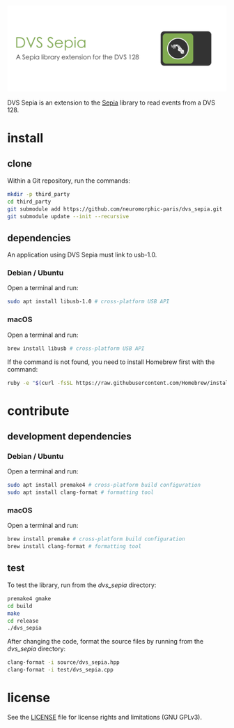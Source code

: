 ![banner](banner.png)

DVS Sepia is an extension to the [Sepia](https://github.com/neuromorphic-paris/sepia) library to read events from a DVS 128.

# install

## clone

Within a Git repository, run the commands:

```sh
mkdir -p third_party
cd third_party
git submodule add https://github.com/neuromorphic-paris/dvs_sepia.git
git submodule update --init --recursive
```

## dependencies

An application using DVS Sepia must link to usb-1.0.

### Debian / Ubuntu

Open a terminal and run:
```sh
sudo apt install libusb-1.0 # cross-platform USB API
```

### macOS

Open a terminal and run:
```sh
brew install libusb # cross-platform USB API
```
If the command is not found, you need to install Homebrew first with the command:
```sh
ruby -e "$(curl -fsSL https://raw.githubusercontent.com/Homebrew/install/master/install)"
```

# contribute

## development dependencies

### Debian / Ubuntu

Open a terminal and run:
```sh
sudo apt install premake4 # cross-platform build configuration
sudo apt install clang-format # formatting tool
```

### macOS

Open a terminal and run:
```sh
brew install premake # cross-platform build configuration
brew install clang-format # formatting tool
```

## test

To test the library, run from the *dvs_sepia* directory:
```sh
premake4 gmake
cd build
make
cd release
./dvs_sepia
```

After changing the code, format the source files by running from the *dvs_sepia* directory:
```sh
clang-format -i source/dvs_sepia.hpp
clang-format -i test/dvs_sepia.cpp
```

# license

See the [LICENSE](LICENSE.txt) file for license rights and limitations (GNU GPLv3).
